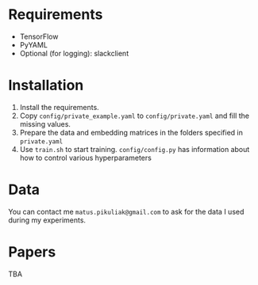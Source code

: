 # Requirements

- TensorFlow
- PyYAML
- Optional (for logging): slackclient

# Installation

1. Install the requirements.
2. Copy `config/private_example.yaml` to `config/private.yaml` and fill the missing values.
3. Prepare the data and embedding matrices in the folders specified in `private.yaml`
4. Use `train.sh` to start training. `config/config.py` has information about how to control various hyperparameters

# Data

You can contact me `matus.pikuliak@gmail.com` to ask for the data I used during my experiments.

# Papers

TBA